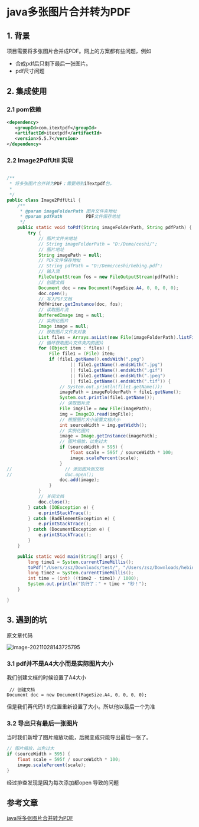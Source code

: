 # java多张图片合并转为PDF

## 1. 背景

项目需要将多张图片合并成PDF。网上的方案都有些问题，例如

- 合成pdf后只剩下最后一张图片。
- pdf尺寸问题

## 2. 集成使用

### 2.1 pom依赖

```xml
<dependency>
   <groupId>com.itextpdf</groupId>
   <artifactId>itextpdf</artifactId>
   <version>5.5.7</version>
</dependency>
```

### 2.2 Image2PdfUtil 实现

```java

/**
 * 将多张图片合并转为PDF；需要用到iTextpdf包，
 *
 */
public class Image2PdfUtil {
    /**
     * @param imageFolderPath 图片文件夹地址
     * @param pdfPath         PDF文件保存地址
     */
    public static void toPdf(String imageFolderPath, String pdfPath) {
        try {
            // 图片文件夹地址
            // String imageFolderPath = "D:/Demo/ceshi/";
            // 图片地址
            String imagePath = null;
            // PDF文件保存地址
            // String pdfPath = "D:/Demo/ceshi/hebing.pdf";
            // 输入流
            FileOutputStream fos = new FileOutputStream(pdfPath);
            // 创建文档
            Document doc = new Document(PageSize.A4, 0, 0, 0, 0);
            doc.open();
            // 写入PDF文档
            PdfWriter.getInstance(doc, fos);
            // 读取图片流
            BufferedImage img = null;
            // 实例化图片
            Image image = null;
            // 获取图片文件夹对象
            List files = Arrays.asList(new File(imageFolderPath).listFiles());
            // 循环获取图片文件夹内的图片
            for (Object item : files) {
                File file1 = (File) item;
                if (file1.getName().endsWith(".png")
                        || file1.getName().endsWith(".jpg")
                        || file1.getName().endsWith(".gif")
                        || file1.getName().endsWith(".jpeg")
                        || file1.getName().endsWith(".tif")) {
                    // System.out.println(file1.getName());
                    imagePath = imageFolderPath + file1.getName();
                    System.out.println(file1.getName());
                    // 读取图片流
                    File imgFile = new File(imagePath);
                    img = ImageIO.read(imgFile);
                    // 根据图片大小设置文档大小
                    int sourceWidth = img.getWidth();
                    // 实例化图片
                    image = Image.getInstance(imagePath);
                    // 图片缩放，以免过大
                    if (sourceWidth > 595) {
                        float scale = 595f / sourceWidth * 100;
                        image.scalePercent(scale);
                    }
//                    // 添加图片到文档
//                    doc.open();
                    doc.add(image);
                }
            }
            // 关闭文档
            doc.close();
        } catch (IOException e) {
            e.printStackTrace();
        } catch (BadElementException e) {
            e.printStackTrace();
        } catch (DocumentException e) {
            e.printStackTrace();
        }
    }

    public static void main(String[] args) {
        long time1 = System.currentTimeMillis();
        toPdf("/Users/zsz/Downloads/test/", "/Users/zsz/Downloads/hebing.pdf");
        long time2 = System.currentTimeMillis();
        int time = (int) ((time2 - time1) / 1000);
        System.out.println("执行了：" + time + "秒！");
    }

}

```

## 3. 遇到的坑

原文章代码

![image-20211028143725795](https://zszblog.oss-cn-beijing.aliyuncs.com/zszblog/blogimage-master/image-20211028143725795.png)

### 3.1 pdf并不是A4大小而是实际图片大小

我们创建文档的时候设置了A4大小

```
 // 创建文档
Document doc = new Document(PageSize.A4, 0, 0, 0, 0);
```

但是我们再代码1 的位置重新设置了大小。所以他以最后一个为准

### 3.2 导出只有最后一张图片

当时我们新增了图片缩放功能，后就变成只能导出最后一张了。

```java
// 图片缩放，以免过大
if (sourceWidth > 595) {
    float scale = 595f / sourceWidth * 100;
    image.scalePercent(scale);
}
```

经过排查发现是因为每次添加都open 导致的问题

## 参考文章

[java将多张图片合并转为PDF](https://blog.csdn.net/u012279452/article/details/84324508)

